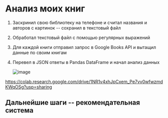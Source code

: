 # Анализ моих книг

1. Заскринил свою библиотеку на телефоне и считал названия и авторов с картинок -- сохранил в текстовый файл
2. Обработал текстовый файл с помощью регулярных выражений
3. Для каждой книги отправил запрос в Google Books API и вытащил данные по своим книгам
4. Перевел в JSON ответы в Pandas DataFrame и начал анализ данных

   ![image](https://github.com/zinoviev-tech/books-analytics/assets/140282696/8624f76e-7af8-4514-8851-0f2e56dc1937)
 


https://colab.research.google.com/drive/1NR1v4xhJpCxem_Pe7vv0wfwzmdKWqOSg?usp=sharing

## Дальнейшие шаги -- рекомендательная система
